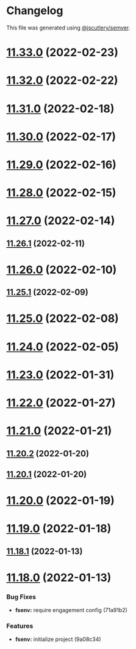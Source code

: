 # Changelog

This file was generated using [@jscutlery/semver](https://github.com/jscutlery/semver).

# [11.33.0](https://github.com/wSedlacek/flagship-text/compare/v11.32.0...v11.33.0) (2022-02-23)



# [11.32.0](https://github.com/wSedlacek/flagship-text/compare/v11.31.0...v11.32.0) (2022-02-22)



# [11.31.0](https://github.com/wSedlacek/flagship-text/compare/v11.30.0...v11.31.0) (2022-02-18)



# [11.30.0](https://github.com/wSedlacek/flagship-text/compare/v11.29.0...v11.30.0) (2022-02-17)



# [11.29.0](https://github.com/wSedlacek/flagship-text/compare/v11.28.0...v11.29.0) (2022-02-16)



# [11.28.0](https://github.com/wSedlacek/flagship-text/compare/v11.27.0...v11.28.0) (2022-02-15)



# [11.27.0](https://github.com/wSedlacek/flagship-text/compare/v11.26.1...v11.27.0) (2022-02-14)



## [11.26.1](https://github.com/wSedlacek/flagship-text/compare/v11.26.0...v11.26.1) (2022-02-11)



# [11.26.0](https://github.com/wSedlacek/flagship-text/compare/v11.25.1...v11.26.0) (2022-02-10)



## [11.25.1](https://github.com/wSedlacek/flagship-text/compare/v11.25.0...v11.25.1) (2022-02-09)



# [11.25.0](https://github.com/wSedlacek/flagship-text/compare/v11.24.0...v11.25.0) (2022-02-08)



# [11.24.0](https://github.com/wSedlacek/flagship-text/compare/v11.23.0...v11.24.0) (2022-02-05)



# [11.23.0](https://github.com/wSedlacek/flagship-text/compare/v11.22.0...v11.23.0) (2022-01-31)



# [11.22.0](https://github.com/wSedlacek/flagship-text/compare/v11.21.0...v11.22.0) (2022-01-27)



# [11.21.0](https://github.com/wSedlacek/flagship-text/compare/v11.20.2...v11.21.0) (2022-01-21)



## [11.20.2](https://github.com/wSedlacek/flagship-text/compare/v11.20.1...v11.20.2) (2022-01-20)



## [11.20.1](https://github.com/wSedlacek/flagship-text/compare/v11.20.0...v11.20.1) (2022-01-20)



# [11.20.0](https://github.com/wSedlacek/flagship-text/compare/v11.19.0...v11.20.0) (2022-01-19)



# [11.19.0](https://github.com/wSedlacek/flagship-text/compare/v11.18.1...v11.19.0) (2022-01-18)



## [11.18.1](https://github.com/wSedlacek/flagship-text/compare/v11.18.0...v11.18.1) (2022-01-13)



# [11.18.0](https://github.com/wSedlacek/flagship-text/compare/v11.17.0...v11.18.0) (2022-01-13)


### Bug Fixes

* **fsenv:** require engagement config (71a91b2)


### Features

* **fsenv:** initialize project (9a08c34)
